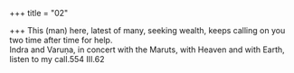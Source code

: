 +++
title = "02"

+++
This (man) here, latest of many, seeking wealth, keeps calling on you two  time after time for help.  
Indra and Varuṇa, in concert with the Maruts, with Heaven and with  Earth, listen to my call.554 III.62  